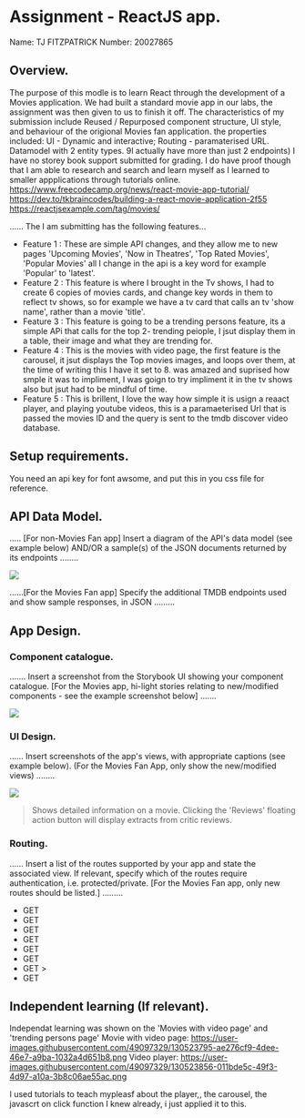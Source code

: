 # Assignment - ReactJS app.

Name: TJ FITZPATRICK
Number: 20027865

## Overview.

The purpose of this modle is to learn React through the development of a Movies application. 
We had built a standard movie app in our labs, the assignment was then given to us to finish it off. 
The characteristics of my submission include Reused / Repurposed component structure, UI style, and behaviour of the origional Movies fan application. 
the properties included: UI - Dynamic and interactive;
                          Routing - paramaterised URL.
						  Datamodel with 2 entity types. 9I actually have more than just 2 endpoints)
						  I have no storey book support submitted for grading. 
						  I do have proof though that I am able to research and search and learn myself as I learned to smaller appplications through tutorials online. 
						  https://www.freecodecamp.org/news/react-movie-app-tutorial/
						  https://dev.to/tkbraincodes/building-a-react-movie-application-2f55
						  https://reactjsexample.com/tag/movies/


...... The I am submitting has the following features... 
 
 + Feature 1 : These are simple API changes, and they allow me to new pages 'Upcoming Movies', 'Now in Theatres', 'Top Rated Movies', 'Popular Movies' all I change in the api is a key word for example 'Popular' to 'latest'.
 + Feature 2 : This feature is where I brought in the Tv shows, I had to create 6 copies of movies cards, and change key words in them to reflect tv shows, so for example we have a tv card that calls an tv 'show name', rather than a movie 'title'.
 + Feature 3 : This feature is going to be a trending persons feature, its a simple APi that calls for the top 2- trending peiople, I jsut display them in a table, their image and what they are trending for. 
 + Feature 4 : This is the movies with video page, the first feature is the carousel, it jsut displays the Top movies images, and loops over them, at the time of writing this I have it set to 8. 
 was amazed and suprised how smple it was to impliment, I was goign to  try impliment it in the tv shows also but jsut had to be mindful of time. 
  + Feature 5 : This is brillent, I love the way how simple it is usign a reaact player, and playing youtube videos, this is a paramaeterised Url that is passed the movies ID and the query is sent to the tmdb discover video database. 

## Setup requirements.

You need an api key for font awsome, and put this in you css file for reference. 

## API Data Model.

..... [For non-Movies Fan app] Insert a diagram of the API's data model (see example below) AND/OR a sample(s) of the JSON documents returned by its endpoints ........

![][model]

......[For the Movies Fan app] Specify the additional TMDB endpoints used and show sample responses, in JSON .........

## App Design.

### Component catalogue.

....... Insert a screenshot from the Storybook UI showing your component catalogue. [For the Movies app, hi-light stories relating to new/modified components - see the example screenshot below] .......

![][stories]

### UI Design.

...... Insert screenshots of the app's views, with appropriate captions (see example below). (For the Movies Fan App, only show the new/modified views) ........

![][view]
>Shows detailed information on a movie. Clicking the 'Reviews' floating action button will display extracts from critic reviews.

### Routing.

...... Insert a list of the routes supported by your app and state the associated view. If relevant, specify which of the routes require authentication, i.e. protected/private. [For the Movies Fan app, only new routes should be listed.] ......... 

+ GET  <Route exact path="/movies/popular" component={PopularMoviesPage} />
+ GET  <Route exact path="/tv/popular" component={PopulartvPage} />
+ GET <Route exact path="/movies/toprated" component={TopratedMoviesPage} />
+ GET   <Route exact path="/movies/latest" component={LatestMoviesPage} />
+ GET  <Route path="/tv/:id" component={TvPage} />
+ GET <Route path="/video/:id" component={PlayervideoPage} />
+ GET  <Route path="/movie/video" component={MovieVideoPage} />>
+ GET <Route path="/trendingpersons" component={Trendingpersonspage} />

## Independent learning (If relevant).

Independat learning was shown on the 'Movies with video page' and 'trending persons page' 
Movie with video page: https://user-images.githubusercontent.com/49097329/130523795-ae276cf9-4dee-46e7-a9ba-1032a4d651b8.png
Video player: https://user-images.githubusercontent.com/49097329/130523856-011bde5c-49f3-4d97-a10a-3b8c06ae55ac.png



I used tutorials to teach mypleasf about the player,, the carousel, the javascrt on click function I knew already, i just applied it to this. 
 


[model]: ./data.jpg
[view]: ./view.png
[stories]: ./storybook.png